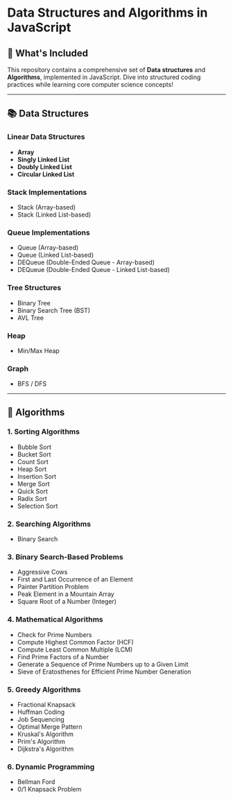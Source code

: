 # Data Structures and Algorithms in JavaScript

## 🚀 What's Included

This repository contains a comprehensive set of **Data structures** and **Algorithms**, implemented in JavaScript. Dive into structured coding practices while learning core computer science concepts!

---

## 📚 Data Structures

### Linear Data Structures

- **Array**
- **Singly Linked List**
- **Doubly Linked List**
- **Circular Linked List**

### Stack Implementations

- Stack (Array-based)
- Stack (Linked List-based)

### Queue Implementations

- Queue (Array-based)
- Queue (Linked List-based)
- DEQueue (Double-Ended Queue - Array-based)
- DEQueue (Double-Ended Queue - Linked List-based)

### Tree Structures

- Binary Tree
- Binary Search Tree (BST)
- AVL Tree

### Heap

- Min/Max Heap

### Graph

- BFS / DFS

---

## 🧮 Algorithms

### 1. Sorting Algorithms

- Bubble Sort
- Bucket Sort
- Count Sort
- Heap Sort
- Insertion Sort
- Merge Sort
- Quick Sort
- Radix Sort
- Selection Sort

### 2. Searching Algorithms

- Binary Search

### 3. Binary Search-Based Problems

- Aggressive Cows
- First and Last Occurrence of an Element
- Painter Partition Problem
- Peak Element in a Mountain Array
- Square Root of a Number (Integer)

### 4. Mathematical Algorithms

- Check for Prime Numbers
- Compute Highest Common Factor (HCF)
- Compute Least Common Multiple (LCM)
- Find Prime Factors of a Number
- Generate a Sequence of Prime Numbers up to a Given Limit
- Sieve of Eratosthenes for Efficient Prime Number Generation

### 5. Greedy Algorithms

- Fractional Knapsack
- Huffman Coding
- Job Sequencing
- Optimal Merge Pattern
- Kruskal's Algorithm
- Prim's Algorithm
- Dijkstra's Algorithm

### 6. Dynamic Programming

- Bellman Ford
- 0/1 Knapsack Problem
